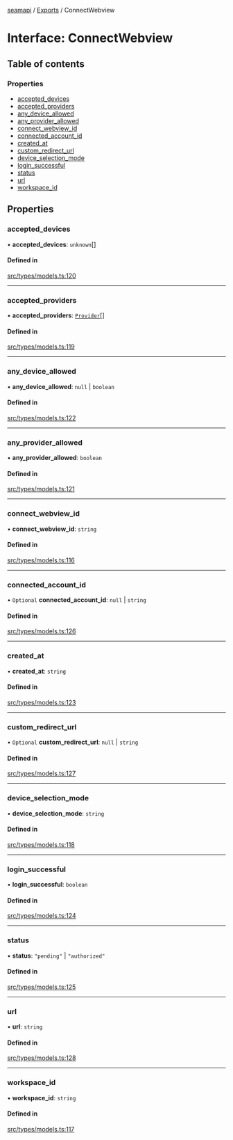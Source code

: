 [seamapi](../README.md) / [Exports](../modules.md) / ConnectWebview

# Interface: ConnectWebview

## Table of contents

### Properties

- [accepted\_devices](ConnectWebview.md#accepted_devices)
- [accepted\_providers](ConnectWebview.md#accepted_providers)
- [any\_device\_allowed](ConnectWebview.md#any_device_allowed)
- [any\_provider\_allowed](ConnectWebview.md#any_provider_allowed)
- [connect\_webview\_id](ConnectWebview.md#connect_webview_id)
- [connected\_account\_id](ConnectWebview.md#connected_account_id)
- [created\_at](ConnectWebview.md#created_at)
- [custom\_redirect\_url](ConnectWebview.md#custom_redirect_url)
- [device\_selection\_mode](ConnectWebview.md#device_selection_mode)
- [login\_successful](ConnectWebview.md#login_successful)
- [status](ConnectWebview.md#status)
- [url](ConnectWebview.md#url)
- [workspace\_id](ConnectWebview.md#workspace_id)

## Properties

### accepted\_devices

• **accepted\_devices**: `unknown`[]

#### Defined in

[src/types/models.ts:120](https://github.com/seamapi/seamapi-javascript/blob/main/src/types/models.ts#L120)

___

### accepted\_providers

• **accepted\_providers**: [`Provider`](../enums/Provider.md)[]

#### Defined in

[src/types/models.ts:119](https://github.com/seamapi/seamapi-javascript/blob/main/src/types/models.ts#L119)

___

### any\_device\_allowed

• **any\_device\_allowed**: ``null`` \| `boolean`

#### Defined in

[src/types/models.ts:122](https://github.com/seamapi/seamapi-javascript/blob/main/src/types/models.ts#L122)

___

### any\_provider\_allowed

• **any\_provider\_allowed**: `boolean`

#### Defined in

[src/types/models.ts:121](https://github.com/seamapi/seamapi-javascript/blob/main/src/types/models.ts#L121)

___

### connect\_webview\_id

• **connect\_webview\_id**: `string`

#### Defined in

[src/types/models.ts:116](https://github.com/seamapi/seamapi-javascript/blob/main/src/types/models.ts#L116)

___

### connected\_account\_id

• `Optional` **connected\_account\_id**: ``null`` \| `string`

#### Defined in

[src/types/models.ts:126](https://github.com/seamapi/seamapi-javascript/blob/main/src/types/models.ts#L126)

___

### created\_at

• **created\_at**: `string`

#### Defined in

[src/types/models.ts:123](https://github.com/seamapi/seamapi-javascript/blob/main/src/types/models.ts#L123)

___

### custom\_redirect\_url

• `Optional` **custom\_redirect\_url**: ``null`` \| `string`

#### Defined in

[src/types/models.ts:127](https://github.com/seamapi/seamapi-javascript/blob/main/src/types/models.ts#L127)

___

### device\_selection\_mode

• **device\_selection\_mode**: `string`

#### Defined in

[src/types/models.ts:118](https://github.com/seamapi/seamapi-javascript/blob/main/src/types/models.ts#L118)

___

### login\_successful

• **login\_successful**: `boolean`

#### Defined in

[src/types/models.ts:124](https://github.com/seamapi/seamapi-javascript/blob/main/src/types/models.ts#L124)

___

### status

• **status**: ``"pending"`` \| ``"authorized"``

#### Defined in

[src/types/models.ts:125](https://github.com/seamapi/seamapi-javascript/blob/main/src/types/models.ts#L125)

___

### url

• **url**: `string`

#### Defined in

[src/types/models.ts:128](https://github.com/seamapi/seamapi-javascript/blob/main/src/types/models.ts#L128)

___

### workspace\_id

• **workspace\_id**: `string`

#### Defined in

[src/types/models.ts:117](https://github.com/seamapi/seamapi-javascript/blob/main/src/types/models.ts#L117)

